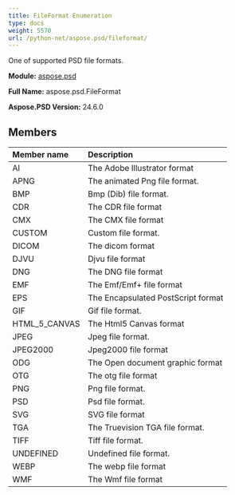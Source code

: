 ```yaml
---
title: FileFormat Enumeration
type: docs
weight: 5570
url: /python-net/aspose.psd/fileformat/
---
```


One of supported PSD file formats.

**Module:** [aspose.psd](/psd/python-net/aspose.psd/)

**Full Name:** aspose.psd.FileFormat

**Aspose.PSD Version:** 24.6.0

## **Members**
| **Member name** | **Description** |
| :- | :- |
| AI | The Adobe Illustrator format |
| APNG | The animated Png file format. |
| BMP | Bmp (Dib) file format. |
| CDR | The CDR file format |
| CMX | The CMX file format |
| CUSTOM | Custom file format. |
| DICOM | The dicom format |
| DJVU | Djvu file format |
| DNG | The DNG file format |
| EMF | The Emf/Emf+ file format |
| EPS | The Encapsulated PostScript format |
| GIF | Gif file format. |
| HTML_5_CANVAS | The Html5 Canvas format |
| JPEG | Jpeg file format. |
| JPEG2000 | Jpeg2000 file format |
| ODG | The Open document graphic format |
| OTG | The otg file format |
| PNG | Png file format. |
| PSD | Psd file format. |
| SVG | SVG file format |
| TGA | The Truevision TGA file format. |
| TIFF | Tiff file format. |
| UNDEFINED | Undefined file format. |
| WEBP | The webp file format |
| WMF | The Wmf file format |
